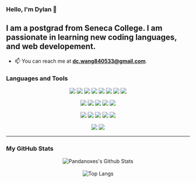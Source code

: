 ### Hello, I'm Dylan 👋

## I am a postgrad from Seneca College. I am passionate in learning new coding languages, and web developement.

- 📫 You can reach me at **dc.wang840533@gmail.com**.

### Languages and Tools

<!-- Langagues -->
<p align="center">
<img src= "https://img.shields.io/badge/Java-ED8B00?style=for-the-badge&logo=java&logoColor=white"/>
<img src= "https://img.shields.io/badge/C%2B%2B-00599C?style=for-the-badge&logo=c%2B%2B&logoColor=white"/>
<img src= "https://img.shields.io/badge/C-00599C?style=for-the-badge&logo=c&logoColor=white"/>
<img src= "https://img.shields.io/badge/Python-3776AB?style=for-the-badge&logo=python&logoColor=white"/>
<img src= "https://img.shields.io/badge/JavaScript-F7DF1E?style=for-the-badge&logo=javascript&logoColor=black"/>
<img src= "https://img.shields.io/badge/HTML5-E34F26?style=for-the-badge&logo=html5&logoColor=white"/>
<img src= "https://img.shields.io/badge/CSS3-1572B6?style=for-the-badge&logo=css3&logoColor=white"/>
<img src= "https://img.shields.io/badge/Sass-CC6699?style=for-the-badge&logo=sass&logoColor=white"/>
</p>
<!-- Framework -->
<p align="center">
<img src= "https://img.shields.io/badge/React-20232A?style=for-the-badge&logo=react&logoColor=61DAFB"/>
<img src= "https://img.shields.io/badge/Angular-DD0031?style=for-the-badge&logo=angular&logoColor=white"/>
<img src= "https://img.shields.io/badge/Node.js-43853D?style=for-the-badge&logo=node.js&logoColor=white"/>
<img src= "https://img.shields.io/badge/Bootstrap-563D7C?style=for-the-badge&logo=bootstrap&logoColor=white"/>
<img src= "https://img.shields.io/badge/Express.js-404D59?style=for-the-badge"/>
</p>
<!-- IDE -->
<p align="center">
<img src="https://img.shields.io/badge/Visual Studio Code%20-%23007ACC.svg?&style=for-the-badge&logo=visual-studio-code&logoColor=white"/>
<img src="https://img.shields.io/badge/Visual Studio%20-%235C2D91.svg?&style=for-the-badge&logo=visual-studio&logoColor=white"/>
<img src="https://img.shields.io/badge/Eclipse%20IDE%20-%232C2255.svg?&style=for-the-badge&logo=eclipse-ide&logoColor=white"/>
<img src="https://img.shields.io/badge/IntelliJ%20IDEA%20-%23000000.svg?&style=for-the-badge&logo=intellij-idea&logoColor=white"/>
<img src= "https://img.shields.io/badge/Heroku-430098?style=for-the-badge&logo=heroku&logoColor=white"/>
</p>
<!-- Database -->
<p align="center">
<img src="https://img.shields.io/badge/MongoDB-4EA94B?style=for-the-badge&logo=mongodb&logoColor=white"/>
<img src="https://img.shields.io/badge/PostgreSQL-316192?style=for-the-badge&logo=postgresql&logoColor=white"/>
</p>

---

###  My GitHub Stats

<div align="center">
<img  alt ="Pandanoxes's Github Stats"src="https://github-readme-stats.vercel.app/api?username=rifxtt&show_icons=true&theme=highcontrast">
</div>
<br>
<div align="center">
<img alt ="Top Langs"src="https://github-readme-stats.vercel.app/api/top-langs/?username=rifxtt&layout=compact&theme=highcontrast">
</div>

<br>
<br>

